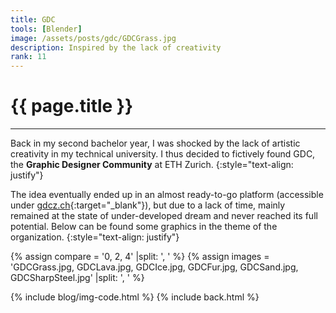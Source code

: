 ```yaml
---
title: GDC
tools: [Blender]
image: /assets/posts/gdc/GDCGrass.jpg
description: Inspired by the lack of creativity
rank: 11
---
```


# **{{ page.title }}**
<hr align='left' style='height:{{site.height}}; width:{{site.width}}'>

Back in my second bachelor year, I was shocked by the lack of artistic creativity in my technical university. I thus decided to fictively found GDC, the **Graphic Designer Community** at ETH Zurich.
{:style="text-align: justify"}

The idea eventually ended up in an almost ready-to-go platform (accessible under [gdcz.ch](https://gdcz.gitlab.io/home/){:target="_blank"}), but due to a lack of time, mainly remained at the state of under-developed dream and never reached its full potential. Below can be found some graphics in the theme of the organization.
{:style="text-align: justify"}

{% assign compare = '0, 2, 4' |split: ', ' %}
{% assign images = 'GDCGrass.jpg, GDCLava.jpg, GDCIce.jpg, GDCFur.jpg, GDCSand.jpg, GDCSharpSteel.jpg' |split: ', ' %}

{% include blog/img-code.html %}
{% include back.html %}